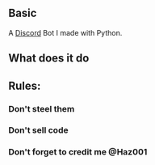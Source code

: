 ## Basic
A [Discord](http://discord.gg) Bot I made with Python.

## What does it do
## Rules:
### Don't steel them
### Don't sell code
### Don't forget to credit me @Haz001
